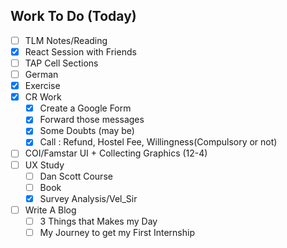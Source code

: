 ## Work To Do (Today) 
- [ ] TLM Notes/Reading
- [x] React Session with Friends
- [ ] TAP Cell Sections
- [ ] German
- [x] Exercise
- [x] CR Work
    - [x] Create a Google Form
    - [x] Forward those messages
    - [x] Some Doubts (may be)
    - [x] Call : Refund, Hostel Fee, Willingness(Compulsory or not)
- [ ] COI/Famstar UI + Collecting Graphics (12-4)
- [ ] UX Study 
    - [ ] Dan Scott Course
    - [ ] Book
    - [x] Survey Analysis/Vel_Sir
- [ ] Write A Blog
    - [ ] 3 Things that Makes my Day
    - [ ] My Journey to get my First Internship
